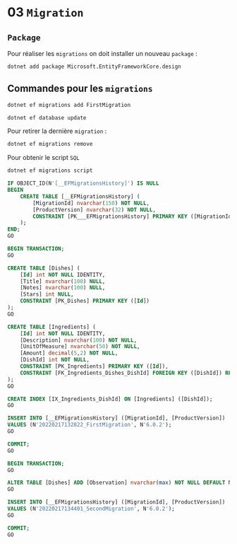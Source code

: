 # 03 `Migration`

## `Package`

Pour réaliser les `migrations` on doit installer un nouveau `package` :

```bash
dotnet add package Microsoft.EntityFrameworkCore.design
```



## Commandes pour les `migrations`

```bash
dotnet ef migrations add FirstMigration
```

```bash
dotnet ef database update
```

Pour retirer la dernière `migration` :

```bash
dotnet ef migrations remove
```

Pour obtenir le script `SQL`

```bash
dotnet ef migrations script
```

```sql
IF OBJECT_ID(N'[__EFMigrationsHistory]') IS NULL
BEGIN
    CREATE TABLE [__EFMigrationsHistory] (
        [MigrationId] nvarchar(150) NOT NULL,
        [ProductVersion] nvarchar(32) NOT NULL,
        CONSTRAINT [PK___EFMigrationsHistory] PRIMARY KEY ([MigrationId])
    );
END;
GO

BEGIN TRANSACTION;
GO

CREATE TABLE [Dishes] (
    [Id] int NOT NULL IDENTITY,
    [Title] nvarchar(100) NULL,
    [Notes] nvarchar(100) NULL,
    [Stars] int NULL,
    CONSTRAINT [PK_Dishes] PRIMARY KEY ([Id])
);
GO

CREATE TABLE [Ingredients] (
    [Id] int NOT NULL IDENTITY,
    [Description] nvarchar(100) NOT NULL,
    [UnitOfMeasure] nvarchar(50) NOT NULL,
    [Amount] decimal(5,2) NOT NULL,
    [DishId] int NOT NULL,
    CONSTRAINT [PK_Ingredients] PRIMARY KEY ([Id]),
    CONSTRAINT [FK_Ingredients_Dishes_DishId] FOREIGN KEY ([DishId]) REFERENCES [Dishes] ([Id]) ON DELETE CASCADE
);
GO

CREATE INDEX [IX_Ingredients_DishId] ON [Ingredients] ([DishId]);
GO

INSERT INTO [__EFMigrationsHistory] ([MigrationId], [ProductVersion])
VALUES (N'20220217132822_FirstMigration', N'6.0.2');
GO

COMMIT;
GO

BEGIN TRANSACTION;
GO

ALTER TABLE [Dishes] ADD [Observation] nvarchar(max) NOT NULL DEFAULT N'';
GO

INSERT INTO [__EFMigrationsHistory] ([MigrationId], [ProductVersion])
VALUES (N'20220217134401_SecondMigration', N'6.0.2');
GO

COMMIT;
GO
```

